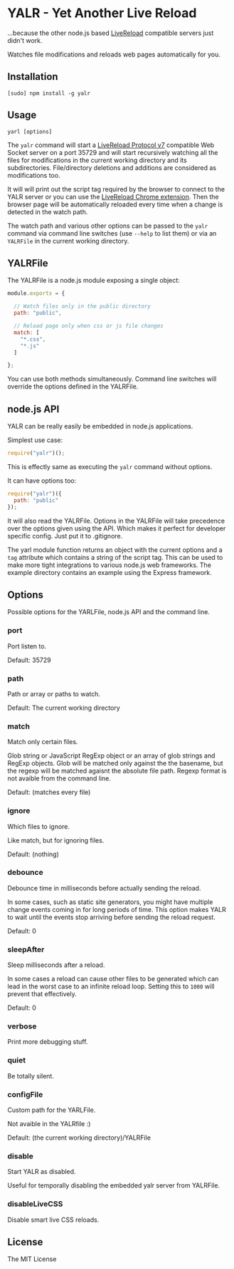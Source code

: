 # YALR - Yet Another Live Reload

...because the other node.js based [LiveReload][] compatible servers just didn't
work.

Watches file modifications and reloads web pages automatically for you.


## Installation

    [sudo] npm install -g yalr

## Usage

    yarl [options]

The `yalr` command will start a [LiveReload Protocol v7][protocol] compatible
Web Socket server on a port 35729 and will start recursively watching all the
files for modifications in the current working directory and its
subdirectories. File/directory deletions and additions are considered as
modifications too.

It will will print out the script tag required by the browser to connect to the
YALR server or you can use the [LiveReload Chrome extension][extension]. Then
the browser page will be automatically reloaded every time when a change is
detected in the watch path.

The watch path and various other options can be passed to the `yalr` command via
command line switches (use `--help` to list them) or via an `YALRFile` in the
current working directory.

## YALRFile

The YALRFile is a node.js module exposing a single object:

```javascript
module.exports = {

  // Watch files only in the public directory
  path: "public",

  // Reload page only when css or js file changes
  match: [
    "*.css",
    "*.js"
  ]

};
```

You can use both methods simultaneously. Command line switches will override
the options defined in the YALRFile.

## node.js API

YALR can be really easily be embedded in node.js applications.

Simplest use case:

```javascript
require("yalr")();
```

This is effectly same as executing the `yalr` command without options.

It can have options too:

```javascript
require("yalr")({
  path: "public"
});
```

It will also read the YALRFile. Options in the YALRFile will take precedence
over the options given using the API. Which makes it perfect for developer
specific config. Just put it to .gitignore.

The yarl module function returns an object with the current options and a `tag`
attribute which contains a string of the script tag. This can be used to make
more tight integrations to various node.js web frameworks. The example
directory contains an example using the Express framework.

## Options

Possible options for the YARLFile, node.js API and the command line.

### port

Port listen to.

Default: 35729

### path

Path or array or paths to watch.

Default: The current working directory

### match

Match only certain files.

Glob string or JavaScript RegExp object or an array of glob strings and RegExp objects.
Glob will be matched only against the the basename, but the regexp will be matched 
agaisnt the absolute file path. Regexp format is not avaible from the command line.

Default: (matches every file)

### ignore

Which files to ignore.

Like match, but for ignoring files.

Default: (nothing)

### debounce

Debounce time in milliseconds before actually sending the reload.

In some cases, such as static site generators, you might have multiple
change events coming in for long periods of time. This option makes YALR to
wait until the events stop arriving before sending the reload request.

Default: 0

### sleepAfter

Sleep milliseconds after a reload.

In some cases a reload can cause other files to be generated which can lead in
the worst case to an infinite reload loop. Setting this to `1000` will prevent
that effectively.

Default: 0

### verbose

Print more debugging stuff.

### quiet

Be totally silent.

### configFile

Custom path for the YARLFile.

Not avaible in the YALRfile :)

Default: (the current working directory)/YALRFile

### disable

Start YALR as disabled.

Useful for temporally disabling the embedded yalr server from YALRFile.

### disableLiveCSS

Disable smart live CSS reloads.

## License

The MIT License

[protocol]: http://feedback.livereload.com/knowledgebase/articles/86174-livereload-protocol
[extension]: https://chrome.google.com/webstore/detail/livereload/jnihajbhpnppcggbcgedagnkighmdlei
[LiveReload]: http://livereload.com/
